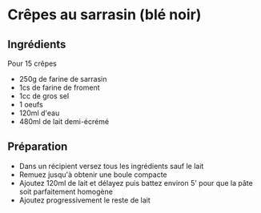 # Crêpes au sarrasin (blé noir)

## Ingrédients

Pour 15 crêpes
- 250g de farine de sarrasin
- 1cs de farine de froment
- 1cc de gros sel
- 1 oeufs
- 120ml d'eau
- 480ml de lait demi-écrémé


## Préparation

- Dans un récipient versez tous les ingrédients sauf le lait
- Remuez jusqu'à obtenir une boule compacte
- Ajoutez 120ml de lait et délayez puis battez environ 5' pour que la pâte soit parfaitement homogène
- Ajoutez progressivement le reste de lait
